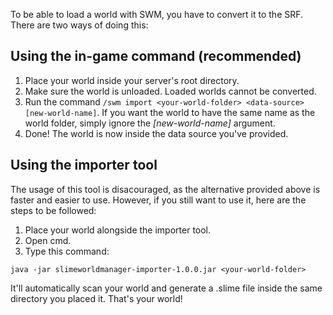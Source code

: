 To be able to load a world with SWM, you have to convert it to the SRF. There are two ways of doing this:

## Using the in-game command (recommended)

1. Place your world inside your server's root directory.
2. Make sure the world is unloaded. Loaded worlds cannot be converted.
3. Run the command `/swm import <your-world-folder> <data-source> [new-world-name]`. If you want the world to have the
   same name as the world folder, simply ignore the _[new-world-name]_ argument.
4. Done! The world is now inside the data source you've provided.

## Using the importer tool

The usage of this tool is disacouraged, as the alternative provided above is faster and easier to use. However, if you
still want to use it, here are the steps to be followed:

1. Place your world alongside the importer tool.
2. Open cmd.
3. Type this command:

```
java -jar slimeworldmanager-importer-1.0.0.jar <your-world-folder>
```

It'll automatically scan your world and generate a .slime file inside the same directory you placed it. That's your
world!